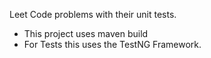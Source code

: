 Leet Code problems with their unit tests.
* This project uses maven build
* For Tests this uses the TestNG Framework.
